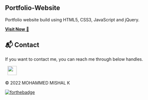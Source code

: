 ## Portfolio-Website
Portfolio website build using HTML5, CSS3, JavaScript and jQuery.

<a href="https://mohammedmishalk.github.io/my-web/" target="_blank">**Visit Now** 🚀</a>





<h2>📬 Contact</h2>


If you want to contact me, you can reach me through below handles.

&nbsp;&nbsp;<a href="https://www.linkedin.com/in/mohammedmishalk/"><img src="https://www.felberpr.com/wp-content/uploads/linkedin-logo.png" width="30"></img></a>

© 2022 MOHAMMED MISHAL K


[![forthebadge](https://forthebadge.com/images/badges/built-with-love.svg)](https://forthebadge.com)
